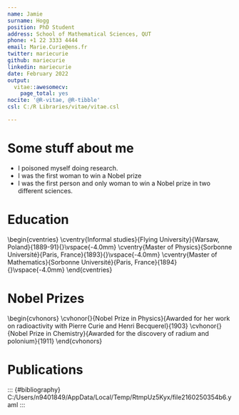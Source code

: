 ```yaml
---
name: Jamie
surname: Hogg
position: PhD Student
address: School of Mathematical Sciences, QUT
phone: +1 22 3333 4444
email: Marie.Curie@ens.fr
twitter: mariecurie
github: mariecurie
linkedin: mariecurie
date: February 2022
output:
  vitae::awesomecv:
    page_total: yes
nocite: '@R-vitae, @R-tibble'
csl: C:/R Libraries/vitae/vitae.csl

---
```




# Some stuff about me

 * I poisoned myself doing research.
 * I was the first woman to win a Nobel prize
 * I was the first person and only woman to win a Nobel prize in two different sciences.

# Education

\begin{cventries}
	\cventry{Informal studies}{Flying University}{Warsaw, Poland}{1889-91}{}\vspace{-4.0mm}
	\cventry{Master of Physics}{Sorbonne Université}{Paris, France}{1893}{}\vspace{-4.0mm}
	\cventry{Master of Mathematics}{Sorbonne Université}{Paris, France}{1894}{}\vspace{-4.0mm}
\end{cventries}

# Nobel Prizes

\begin{cvhonors}
	\cvhonor{}{Nobel Prize in Physics}{Awarded for her work on radioactivity with Pierre Curie and Henri Becquerel}{1903}
	\cvhonor{}{Nobel Prize in Chemistry}{Awarded for the discovery of radium and polonium}{1911}
\end{cvhonors}

# Publications


::: {#bibliography}
C:/Users/n9401849/AppData/Local/Temp/RtmpUz5Kyx/file2160250354b6.yaml
:::

